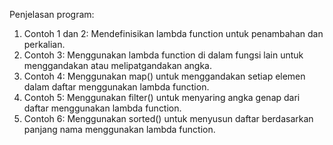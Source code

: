 Penjelasan program:
  1. Contoh 1 dan 2: Mendefinisikan lambda function untuk penambahan dan perkalian.
  2. Contoh 3: Menggunakan lambda function di dalam fungsi lain untuk menggandakan atau melipatgandakan angka.
  3. Contoh 4: Menggunakan map() untuk menggandakan setiap elemen dalam daftar menggunakan lambda function.
  4. Contoh 5: Menggunakan filter() untuk menyaring angka genap dari daftar menggunakan lambda function.
  5. Contoh 6: Menggunakan sorted() untuk menyusun daftar berdasarkan panjang nama menggunakan lambda function.